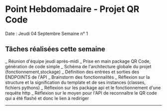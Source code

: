 # Point Hebdomadaire - Projet QR Code

Date : Jeudi 04 Septembre
Semaine n° 1

## Tâches réalisées cette semaine

_ Réunion d'équipe jeudi après-midi
_ Prise en main package QR Code, génération de code simple
_ Schéma de l'architecture globale du projet (fonctionnement,stockage)
_ Définition des entrées et sorties des ENDPOINTS de l'API
_ Brainstorm des fonctionnalités
_ Réflexion sur la structure et la signification du template et de ses instances (classes, fichiers pythons)
_ Réflexion sur les package api et le fonctionnement d'une requête http
_ Réflexion sur le moyen pour l'API de reconnaître le QR code qui a été flashé et donc le lien à rediriger


---
